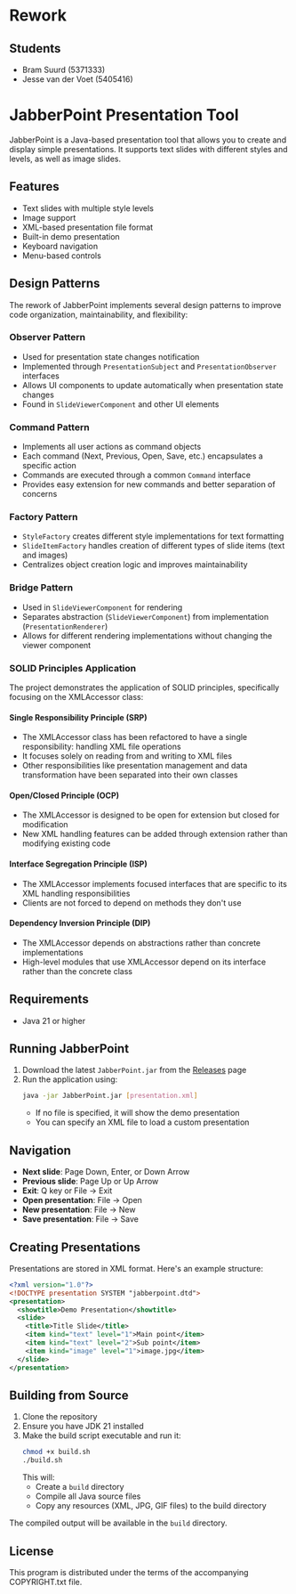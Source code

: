 # Rework

## Students

- Bram Suurd (5371333)
- Jesse van der Voet (5405416)

# JabberPoint Presentation Tool

JabberPoint is a Java-based presentation tool that allows you to create and display simple presentations. It supports text slides with different styles and levels, as well as image slides.

## Features

- Text slides with multiple style levels
- Image support
- XML-based presentation file format
- Built-in demo presentation
- Keyboard navigation
- Menu-based controls

## Design Patterns

The rework of JabberPoint implements several design patterns to improve code organization, maintainability, and flexibility:

### Observer Pattern

- Used for presentation state changes notification
- Implemented through `PresentationSubject` and `PresentationObserver` interfaces
- Allows UI components to update automatically when presentation state changes
- Found in `SlideViewerComponent` and other UI elements

### Command Pattern

- Implements all user actions as command objects
- Each command (Next, Previous, Open, Save, etc.) encapsulates a specific action
- Commands are executed through a common `Command` interface
- Provides easy extension for new commands and better separation of concerns

### Factory Pattern

- `StyleFactory` creates different style implementations for text formatting
- `SlideItemFactory` handles creation of different types of slide items (text and images)
- Centralizes object creation logic and improves maintainability

### Bridge Pattern

- Used in `SlideViewerComponent` for rendering
- Separates abstraction (`SlideViewerComponent`) from implementation (`PresentationRenderer`)
- Allows for different rendering implementations without changing the viewer component

### SOLID Principles Application

The project demonstrates the application of SOLID principles, specifically focusing on the XMLAccessor class:

#### Single Responsibility Principle (SRP)

- The XMLAccessor class has been refactored to have a single responsibility: handling XML file operations
- It focuses solely on reading from and writing to XML files
- Other responsibilities like presentation management and data transformation have been separated into their own classes

#### Open/Closed Principle (OCP)

- The XMLAccessor is designed to be open for extension but closed for modification
- New XML handling features can be added through extension rather than modifying existing code

#### Interface Segregation Principle (ISP)

- The XMLAccessor implements focused interfaces that are specific to its XML handling responsibilities
- Clients are not forced to depend on methods they don't use

#### Dependency Inversion Principle (DIP)

- The XMLAccessor depends on abstractions rather than concrete implementations
- High-level modules that use XMLAccessor depend on its interface rather than the concrete class

## Requirements

- Java 21 or higher

## Running JabberPoint

1. Download the latest `JabberPoint.jar` from the [Releases](../../releases) page
2. Run the application using:
   ```bash
   java -jar JabberPoint.jar [presentation.xml]
   ```
   - If no file is specified, it will show the demo presentation
   - You can specify an XML file to load a custom presentation

## Navigation

- **Next slide**: Page Down, Enter, or Down Arrow
- **Previous slide**: Page Up or Up Arrow
- **Exit**: Q key or File -> Exit
- **Open presentation**: File -> Open
- **New presentation**: File -> New
- **Save presentation**: File -> Save

## Creating Presentations

Presentations are stored in XML format. Here's an example structure:

```xml
<?xml version="1.0"?>
<!DOCTYPE presentation SYSTEM "jabberpoint.dtd">
<presentation>
  <showtitle>Demo Presentation</showtitle>
  <slide>
    <title>Title Slide</title>
    <item kind="text" level="1">Main point</item>
    <item kind="text" level="2">Sub point</item>
    <item kind="image" level="1">image.jpg</item>
  </slide>
</presentation>
```

## Building from Source

1. Clone the repository
2. Ensure you have JDK 21 installed
3. Make the build script executable and run it:
   ```bash
   chmod +x build.sh
   ./build.sh
   ```
   This will:
   - Create a `build` directory
   - Compile all Java source files
   - Copy any resources (XML, JPG, GIF files) to the build directory

The compiled output will be available in the `build` directory.

## License

This program is distributed under the terms of the accompanying COPYRIGHT.txt file.
